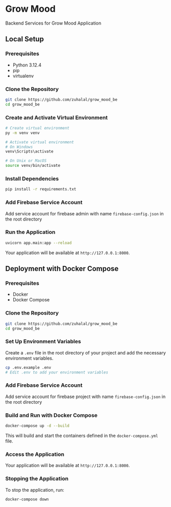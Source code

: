 # Grow Mood

Backend Services for Grow Mood Application

## Local Setup

### Prerequisites

- Python 3.12.4
- pip
- virtualenv

### Clone the Repository

```bash
git clone https://github.com/zuhalal/grow_mood_be
cd grow_mood_be
```

### Create and Activate Virtual Environment

```bash
# Create virtual environment
py -m venv venv

# Activate virtual environment
# On Windows
venv\Scripts\activate

# On Unix or MacOS
source venv/bin/activate
```

### Install Dependencies

```bash
pip install -r requirements.txt
```

### Add Firebase Service Account

Add service account for firebase admin with name `firebase-config.json` in the root directory

### Run the Application

```bash
uvicorn app.main:app --reload
```

Your application will be available at `http://127.0.0.1:8000`.

## Deployment with Docker Compose

### Prerequisites

- Docker
- Docker Compose

### Clone the Repository

```bash
git clone https://github.com/zuhalal/grow_mood_be
cd grow_mood_be
```

### Set Up Environment Variables

Create a `.env` file in the root directory of your project and add the necessary environment variables.

```bash
cp .env.example .env
# Edit .env to add your environment variables
```

### Add Firebase Service Account

Add service account for firebase project with name `firebase-config.json` in the root directory

### Build and Run with Docker Compose

```bash
docker-compose up -d --build
```

This will build and start the containers defined in the `docker-compose.yml` file.

### Access the Application

Your application will be available at `http://127.0.0.1:8000`.

### Stopping the Application

To stop the application, run:

```bash
docker-compose down
```
